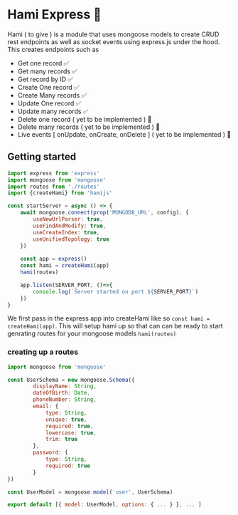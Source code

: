 # Hami Express 🔨

Hami ( to give ) is a module that uses mongoose models to create CRUD rest endpoints as well as socket events using express.js under the hood. This creates endpoints such as

* Get one record ✅
* Get many records ✅
* Get record by ID ✅
* Create One record ✅
* Create Many records ✅
* Update One record ✅
* Update many records ✅
* Delete one record ( yet to be implemented ) 🥺
* Delete many records ( yet to be implemented ) 🥺
* Live events [ onUpdate, onCreate, onDelete ] ( yet to be implemented ) 🥺

## Getting started

```js
import express from 'express'
import mongoose from 'mongoose'
import routes from './routes'
import {createHami} from 'hamijs'

const startServer = async () => {
    await mongoose.connect(prop('MONGODB_URL', config), {
        useNewUrlParser: true,
        useFindAndModify: true,
        useCreateIndex: true,
        useUnifiedTopology: true
    })
  
    const app = express()
    const hami = createHami(app)
    hami(routes)

    app.listen(SERVER_PORT, ()=>{
        console.log(`Server started on port ${SERVER_PORT}`)
    })
}

```

We first pass in the express app into createHami like so `const hami = createHami(app)`. This will setup hami up so that can can be ready to start genrating routes for your mongoose models `hami(routes)`

### creating up a routes

```js
import mongoose from 'mongoose'

const UserSchema = new mongoose.Schema({
        displayName: String,
        dateOfBirth: Date,
        phoneNumber: String,
        email: {
            type: String,
            unique: true,
            required: true,
            lowercase: true,
            trim: true
        },
        password: {
            type: String,
            required: true
        }
})

const UserModel = mongoose.model('user', UserSchema)

export default [{ model: UserModel, options: { ... } }, ... ]
```
